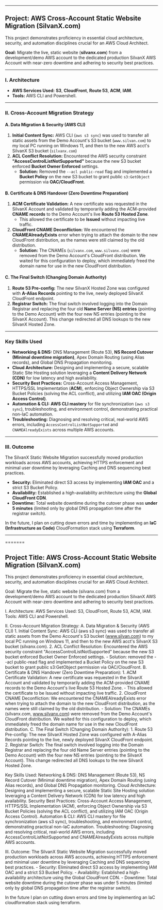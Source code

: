 
---

## Project: AWS Cross-Account Static Website Migration (SilvanX.com)

This project demonstrates proficiency in essential cloud architecture, security, and automation disciplines crucial for an AWS Cloud Architect.

**Goal:** Migrate the live, static website (**silvanx.com**) from a development/demo AWS account to the dedicated production SilvanX AWS Account with near-zero downtime and adhering to security best practices.

---

### I. Architecture

* **AWS Services Used:** **S3**, **CloudFront**, **Route 53**, **ACM**, **IAM**.
* **Tools:** AWS CLI and Powershell.

---

### II. Cross-Account Migration Strategy

#### A. Data Migration & Security (AWS CLI)

1.  **Initial Content Sync:** AWS CLI (`aws s3 sync`) was used to transfer all static assets from the Demo Account's S3 bucket (`www.silvan.com`) to my local PC running on Windows 11, and then to the new AWS acct's SilvanX S3 bucket (`silvanx.com`)
2.  **ACL Conflict Resolution:** Encountered the AWS security constraint **"AccessControlListNotSupported"** because the new S3 bucket enforced **Bucket Owner Enforced** settings.
    * **Solution:** Removed the `--acl public-read` flag and implemented a **Bucket Policy** on the new S3 bucket to grant public `s3:GetObject` permission via **OAC/CloudFront**.

#### B. Certificate & DNS Handover (Zero Downtime Preparation)

1.  **ACM Certificate Validation:** A new certificate was requested in the SilvanX Account and validated by temporarily adding the ACM-provided **CNAME records** to the Demo Account's live **Route 53 Hosted Zone**.
    * This allowed the certificate to be **Issued** without impacting live traffic.
2.  **CloudFront CNAME Deconfliction:** We encountered the **CNAMEAlreadyExists** error when trying to attach the domain to the new CloudFront distribution, as the names were still claimed by the old distribution.
    * **Solution:** The CNAMEs (`silvanx.com`, `www.silvanx.com`) were removed from the Demo Account's CloudFront distribution. We waited for this configuration to deploy, which immediately freed the domain name for use in the new CloudFront distribution.

#### C. The Final Switch (Changing Domain Authority)

1.  **Route 53 Pre-config:** The new SilvanX Hosted Zone was configured with **A-Alias Records** pointing to the live, newly deployed SilvanX CloudFront endpoint.
2.  **Registrar Switch:** The final switch involved logging into the Domain Registrar and replacing the four old **Name Server (NS) entries** (pointing to the Demo Account) with the four new NS entries (pointing to the SilvanX Account). This change redirected all DNS lookups to the new SilvanX Hosted Zone.

---

### Key Skills Used

* **Networking & DNS:** DNS Management (Route 53), **NS Record Cutover (Minimal downtime migration)**, Apex Domain Routing (using Alias records), and Global DNS Propagation monitoring.
* **Cloud Architecture:** Designing and implementing a secure, scalable Static Site Hosting solution leveraging a **Content Delivery Network (CDN)** for low latency and high availability.
* **Security Best Practices:** Cross-Account Access Management, HTTPS/SSL Implementation (**ACM**), enforcing Object Ownership via S3 Bucket Policies (solving the ACL conflict), and utilizing **IAM OAC (Origin Access Control)**.
* **Automation & CLI:** **AWS CLI mastery** for file synchronization (`aws s3 sync`), troubleshooting, and environment control, demonstrating practical non-IaC automation.
* **Troubleshooting:** Diagnosing and resolving critical, real-world AWS errors, including `AccessControlListNotSupported` and `CNAMEAlreadyExists` across multiple AWS accounts.

---

### III. Outcome

The SilvanX Static Website Migration successfully moved production workloads across AWS accounts, achieving HTTPS enforcement and minimal user downtime by leveraging Caching and DNS sequencing best practices.

* **Security:** Eliminated direct S3 access by implementing **IAM OAC** and a strict S3 Bucket Policy.
* **Availability:** Established a high-availability architecture using the **Global CloudFront CDN**.
* **Downtime:** Total website downtime during the cutover phase was **under 5 minutes** (limited only by global DNS propagation time after the registrar switch).

In the future, I plan on cutting down errors and time by implementing an **IaC (Infrastructure as Code)** CloudFormation stack using **Terraform**.

---

=======
## Project Title: AWS Cross-Account Static Website Migration (SilvanX.com)

This project demonstrates proficiency in essential cloud architecture, security, and automation disciplines crucial for an AWS Cloud Architect.

Goal: Migrate the live, static website (silvanx.com) from a development/demo AWS account to the dedicated production SilvanX AWS Account with near-zero downtime and adhering to security best practices.

I. Architecture:
  AWS Services Used: S3, CloudFront, Route 53, ACM, IAM.
  Tools: AWS CLI and Powershell.

II. Cross-Account Migration Strategy:
  A. Data Migration & Security (AWS CLI)
    1. Initial Content Sync: AWS CLI (aws s3 sync) was used to transfer all static assets from the Demo Account's S3 bucket (www.silvan.com) to my local PC running on Windows 11, and then to the new AWS acct's SilvanX S3 bucket (silvanx.com).
    2. ACL Conflict Resolution: Encountered the AWS security constraint "AccessControlListNotSupported" because the new S3 bucket enforced Bucket Owner Enforced settings.
      - Solution: removed the --acl public-read flag and implemented a Bucket Policy on the new S3 bucket to grant public s3:GetObject permission via OAC/CloudFront.
  B. Certificate & DNS Handover (Zero Downtime Preparation):
    1. ACM Certificate Validation: A new certificate was requested in the SilvanX Account and validated by temporarily adding the ACM-provided CNAME records to the Demo Account's live Route 53 Hosted Zone.
      - This allowed the certificate to be Issued without impacting live traffic.
    2. CloudFront CNAME Deconfliction: We encountered the CNAMEAlreadyExists error when trying to attach the domain to the new CloudFront distribution, as the names were still claimed by the old distribution.
      - Solution: The CNAMEs (silvanx.com, www.silvanx.com) were removed from the Demo Account's CloudFront distribution. We waited for this configuration to deploy, which immediately freed the domain name for use in the new CloudFront distribution.
  C. The Final Switch (Changing Domain Authority):
    1. Route 53 Pre-config: The new SilvanX Hosted Zone was configured with A-Alias Records pointing to the live, newly deployed SilvanX CloudFront endpoint.
    2. Registrar Switch: The final switch involved logging into the Domain Registrar and replacing the four old Name Server entries (pointing to the Demo Account) with the four new NS entries (pointing to the SilvanX Account). This change redirected all DNS lookups to the new SilvanX Hosted Zone.

Key Skills Used:
  Networking & DNS: DNS Management (Route 53), NS Record Cutover (Minimal downtime migration), Apex Domain Routing (using Alias records), and Global DNS Propagation monitoring.
  Cloud Architecture: Designing and implementing a secure, scalable Static Site Hosting solution leveraging a Content Delivery Network (CDN) for low latency and high availability.
  Security Best Practices: Cross-Account Access Management, HTTPS/SSL Implementation (ACM), enforcing Object Ownership via S3 Bucket Policies (solving the ACL conflict), and utilizing IAM OAC (Origin Access Control).
  Automation & CLI: AWS CLI mastery for file synchronization (aws s3 sync), troubleshooting, and environment control, demonstrating practical non-IaC automation.
  Troubleshooting: Diagnosing and resolving critical, real-world AWS errors, including AccessControlListNotSupported and CNAMEAlreadyExists across multiple AWS accounts.

III. Outcome:
  The SilvanX Static Website Migration successfully moved production workloads across AWS accounts, achieving HTTPS enforcement and minimal user downtime by leveraging Caching and DNS sequencing best practices.
    - Security: Eliminated direct S3 access by implementing IAM OAC and a strict S3 Bucket Policy.
    - Availability: Established a high-availability architecture using the Global CloudFront CDN.
    - Downtime: Total website downtime during the cutover phase was under 5 minutes (limited only by global DNS propagation time after the registrar switch).

In the future I plan on cutting down errors and time by implementing an IaC cloudformation stack using terraform.

